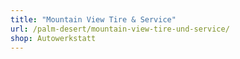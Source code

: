 ```yaml
---
title: "Mountain View Tire & Service"
url: /palm-desert/mountain-view-tire-und-service/
shop: Autowerkstatt
---
```

